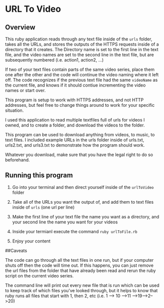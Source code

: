 # URL To Video  
## Overview
This ruby application reads through any text file inside of the `urls` folder, takes all the URLs, and stores the outputs of the HTTPS requests inside of a directory that it creates. The Directory name is set to the first line in the text file, and the video names are set to the second line in the text file, but are subsequently numbered (i.e. action1, action2, ...)  

If two of your text files contain parts of the same video series, place them one after the other and the code will continue the video naming where it left off. The code recognizes if the previous text file had the same `videoName` as the current file, and knows if it should contiue incrementing the video names or start over.

This program is setup to work with HTTPS addresses, and not HTTP addresses, but feel free to change things around to work for your specific situation.  

I used this application to read multiple textfiles full of urls for videos I owned, and to create a folder, and download the videos to the folder.  

This program can be used to download anything from videos, to music, to text files. I included example URLs in the urls folder inside of urls.txt, urls2.txt, and urls3.txt to demonstrate how the program should work.  

Whatever you download, make sure that you have the legal right to do so beforehand.

## Running this program  

1. Go into your terminal and then direct yourself inside of the `urlToVideo` folder  

2. Take all of the URLs you want the output of, and add them to text files inside of `urls` (one url per line)  

3. Make the first line of your text file the name you want as a directory, and your second line the name you want for your videos

4. Inside your termianl execute the command `ruby urlToFile.rb`  

5. Enjoy your content  

##Caveats  

The code can go through all the text files in one run, but if your computer shuts off then the code will time out. If this happens, you can just remove the url files from the folder that have already been read and rerun the ruby script on the current video series.

The command line will print out every new file that is run which can be used to keep track of which files you’ve looked through, but it helps to know that ruby runs all files that start with 1, then 2, etc (i.e. 1 —> 10 —>11 —>19–>2–>20)
